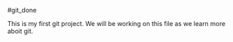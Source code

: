 #git_done

This is my first git project. We will be working on this file as we learn more aboit git.